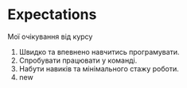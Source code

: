 # Expectations
Мої очікування від курсу
1. Швидко та впевнено навчитись програмувати.
2. Спробувати працювати у команді.
3. Набути навиків та мінімального стажу роботи.
4. new